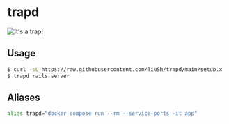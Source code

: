 # trapd

![It's a trap!](https://media.giphy.com/media/3ornka9rAaKRA2Rkac/giphy.gif)

## Usage

```bash
$ curl -sL https://raw.githubusercontent.com/TiuSh/trapd/main/setup.x | bash -
$ trapd rails server
```

## Aliases

```zsh
alias trapd="docker compose run --rm --service-ports -it app"
```